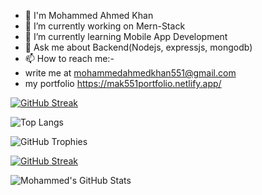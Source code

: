 <!--
## Hi there 👋

**mak0551/mak0551** is a ✨ _special_ ✨ repository because its `README.md` (this file) appears on your GitHub profile.

Here are some ideas to get you started:
- 😄 Pronouns: ...
- ⚡ Fun fact: ...
- 🤔 I’m looking for help with ...
- 👯 I’m looking to collaborate on ...
-->
- 👋 I'm Mohammed Ahmed Khan
- 🔭 I’m currently working on Mern-Stack
- 🌱 I’m currently learning Mobile App Development
- 💬 Ask me about Backend(Nodejs, expressjs, mongodb)
- 📫 How to reach me:-
- write me at mohammedahmedkhan551@gmail.com
- my portfolio https://mak551portfolio.netlify.app/

[![GitHub Streak](https://streak-stats.demolab.com/?user=mak0551&theme=react&hide_border=true)](https://git.io/streak-stats)


![Top Langs](https://github-readme-stats.vercel.app/api/top-langs/?username=mak0551&layout=compact&theme=highcontrast)

![GitHub Trophies](https://github-profile-trophy.vercel.app/?username=mak0551&theme=darkhub&margin-w=15)

[![GitHub Streak](https://streak-stats.demolab.com/?user=mak0551&theme=highcontrast)](https://git.io/streak-stats)

![Mohammed's GitHub Stats](https://github-readme-stats.vercel.app/api?username=mak0551&show_icons=true&theme=highcontrast)
